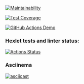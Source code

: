 [![Maintainability](https://api.codeclimate.com/v1/badges/aedba14697f620e077a1/maintainability)](https://codeclimate.com/github/foxy-chay/python-project-lvl2/maintainability)

[![Test Coverage](https://api.codeclimate.com/v1/badges/aedba14697f620e077a1/test_coverage)](https://codeclimate.com/github/foxy-chay/python-project-lvl2/test_coverage)

[![GitHub Actions Demo](https://github.com/foxy-chay/python-project-lvl2/actions/workflows/github-actions-demo.yml/badge.svg)](https://github.com/foxy-chay/python-project-lvl2/actions/workflows/github-actions-demo.yml)

### Hexlet tests and linter status:
[![Actions Status](https://github.com/foxy-chay/python-project-lvl2/workflows/hexlet-check/badge.svg)](https://github.com/foxy-chay/python-project-lvl2/actions)

### Asciinema

[![asciicast](https://asciinema.org/a/wW455f73KFxoF2OvwmYZZtwg4.svg)](https://asciinema.org/a/wW455f73KFxoF2OvwmYZZtwg4)

